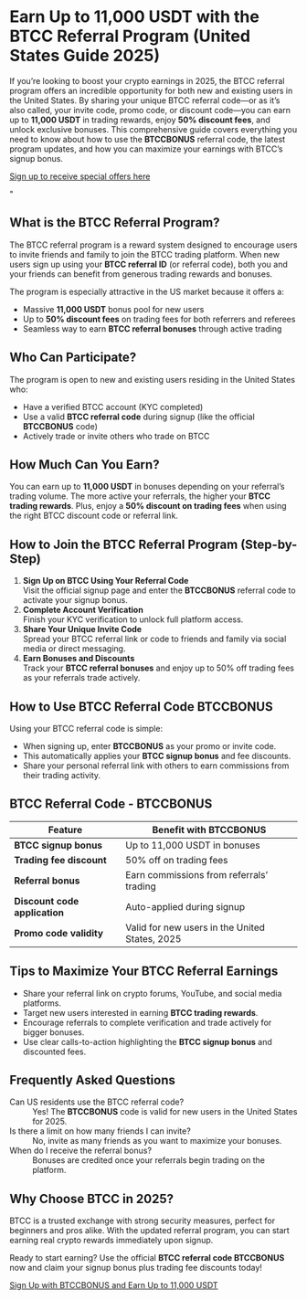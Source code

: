 
<h1>Earn Up to 11,000 USDT with the BTCC Referral Program (United States Guide 2025)</h1>

<p>If you’re looking to boost your crypto earnings in 2025, the BTCC referral program offers an incredible opportunity for both new and existing users in the United States. By sharing your unique BTCC referral code—or as it’s also called, your invite code, promo code, or discount code—you can earn up to <strong>11,000 USDT</strong> in trading rewards, enjoy <strong>50% discount fees</strong>, and unlock exclusive bonuses. This comprehensive guide covers everything you need to know about how to use the <strong>BTCCBONUS</strong> referral code, the latest program updates, and how you can maximize your earnings with BTCC’s signup bonus.</p>
<p><a href="https://partner.btcc.com/us/c/BTCCBONUS/9303" target="_blank">Sign up to receive special offers here</a></p

<img src="https://images.mirror-media.xyz/publication-images/Poz8BlB9BgSoA-3eFI7xG.png?height=500&amp;width=1000" decoding="async" data-nimg="fill" class="css-xah9so" style="position: absolute; inset: 0px; box-sizing: border-box; padding: 0px; border: none; margin: auto; display: block; width: 0px; height: 0px; min-width: 100%; max-width: 100%; min-height: 100%; max-height: 100%;">" 
<h2>What is the BTCC Referral Program?</h2>

<p>The BTCC referral program is a reward system designed to encourage users to invite friends and family to join the BTCC trading platform. When new users sign up using your <strong>BTCC referral ID</strong> (or referral code), both you and your friends can benefit from generous trading rewards and bonuses.</p>

<p>The program is especially attractive in the US market because it offers a:</p>

<ul>
  <li>Massive <strong>11,000 USDT</strong> bonus pool for new users</li>
  <li>Up to <strong>50% discount fees</strong> on trading fees for both referrers and referees</li>
  <li>Seamless way to earn <strong>BTCC referral bonuses</strong> through active trading</li>
</ul>

<h2>Who Can Participate?</h2>

<p>The program is open to new and existing users residing in the United States who:</p>

<ul>
  <li>Have a verified BTCC account (KYC completed)</li>
  <li>Use a valid <strong>BTCC referral code</strong> during signup (like the official <strong>BTCCBONUS</strong> code)</li>
  <li>Actively trade or invite others who trade on BTCC</li>
</ul>

<h2>How Much Can You Earn?</h2>

<p>You can earn up to <strong>11,000 USDT</strong> in bonuses depending on your referral’s trading volume. The more active your referrals, the higher your <strong>BTCC trading rewards</strong>. Plus, enjoy a <strong>50% discount on trading fees</strong> when using the right BTCC discount code or referral link.</p>

<h2>How to Join the BTCC Referral Program (Step-by-Step)</h2>

<ol>
  <li><strong>Sign Up on BTCC Using Your Referral Code</strong><br />
      Visit the official signup page and enter the <strong>BTCCBONUS</strong> referral code to activate your signup bonus.
  </li>
  <li><strong>Complete Account Verification</strong><br />
      Finish your KYC verification to unlock full platform access.
  </li>
  <li><strong>Share Your Unique Invite Code</strong><br />
      Spread your BTCC referral link or code to friends and family via social media or direct messaging.
  </li>
  <li><strong>Earn Bonuses and Discounts</strong><br />
      Track your <strong>BTCC referral bonuses</strong> and enjoy up to 50% off trading fees as your referrals trade actively.
  </li>
</ol>

<h2>How to Use BTCC Referral Code BTCCBONUS</h2>

<p>Using your BTCC referral code is simple:</p>

<ul>
  <li>When signing up, enter <strong>BTCCBONUS</strong> as your promo or invite code.</li>
  <li>This automatically applies your <strong>BTCC signup bonus</strong> and fee discounts.</li>
  <li>Share your personal referral link with others to earn commissions from their trading activity.</li>
</ul>

<h2>BTCC Referral Code - BTCCBONUS</h2>

<table>
  <thead>
    <tr>
      <th>Feature</th>
      <th>Benefit with BTCCBONUS</th>
    </tr>
  </thead>
  <tbody>
    <tr>
      <td><strong>BTCC signup bonus</strong></td>
      <td>Up to 11,000 USDT in bonuses</td>
    </tr>
    <tr>
      <td><strong>Trading fee discount</strong></td>
      <td>50% off on trading fees</td>
    </tr>
    <tr>
      <td><strong>Referral bonus</strong></td>
      <td>Earn commissions from referrals’ trading</td>
    </tr>
    <tr>
      <td><strong>Discount code application</strong></td>
      <td>Auto-applied during signup</td>
    </tr>
    <tr>
      <td><strong>Promo code validity</strong></td>
      <td>Valid for new users in the United States, 2025</td>
    </tr>
  </tbody>
</table>

<h2>Tips to Maximize Your BTCC Referral Earnings</h2>

<ul>
  <li>Share your referral link on crypto forums, YouTube, and social media platforms.</li>
  <li>Target new users interested in earning <strong>BTCC trading rewards</strong>.</li>
  <li>Encourage referrals to complete verification and trade actively for bigger bonuses.</li>
  <li>Use clear calls-to-action highlighting the <strong>BTCC signup bonus</strong> and discounted fees.</li>
</ul>

<h2>Frequently Asked Questions</h2>

<dl>
  <dt>Can US residents use the BTCC referral code?</dt>
  <dd>Yes! The <strong>BTCCBONUS</strong> code is valid for new users in the United States for 2025.</dd>

  <dt>Is there a limit on how many friends I can invite?</dt>
  <dd>No, invite as many friends as you want to maximize your bonuses.</dd>

  <dt>When do I receive the referral bonus?</dt>
  <dd>Bonuses are credited once your referrals begin trading on the platform.</dd>
</dl>

<h2>Why Choose BTCC in 2025?</h2>

<p>BTCC is a trusted exchange with strong security measures, perfect for beginners and pros alike. With the updated referral program, you can start earning real crypto rewards immediately upon signup.</p>

<p>Ready to start earning? Use the official <strong>BTCC referral code BTCCBONUS</strong> now and claim your signup bonus plus trading fee discounts today!</p>

<p><a href="https://partner.btcc.com/us/c/BTCCBONUS/9303" class="cta-button" target="_blank" rel="noopener noreferrer">Sign Up with BTCCBONUS and Earn Up to 11,000 USDT</a></p>

</body>
</html>
